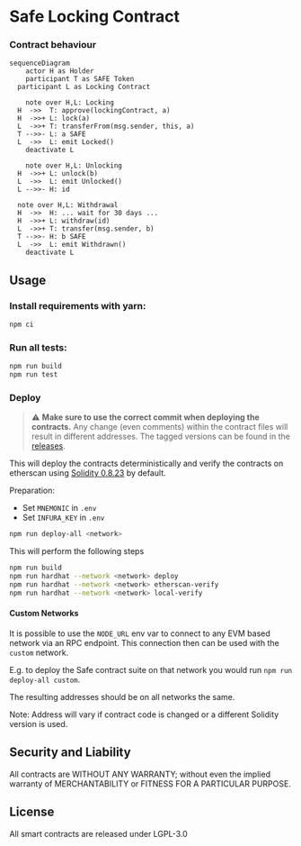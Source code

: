 # Safe Locking Contract

### Contract behaviour

```mermaid
sequenceDiagram
	actor H as Holder
	participant T as SAFE Token
  participant L as Locking Contract

	note over H,L: Locking
  H  ->>  T: approve(lockingContract, a)
  H  ->>+ L: lock(a)
  L  ->>+ T: transferFrom(msg.sender, this, a)
  T -->>- L: a SAFE
  L  ->>  L: emit Locked()
	deactivate L

	note over H,L: Unlocking
  H  ->>+ L: unlock(b)
  L  ->>  L: emit Unlocked()
  L -->>- H: id

  note over H,L: Withdrawal
  H  ->>  H: ... wait for 30 days ...
  H  ->>+ L: withdraw(id)
  L  ->>+ T: transfer(msg.sender, b)
  T -->>- H: b SAFE
  L  ->>  L: emit Withdrawn()
	deactivate L
```

<!--
### Audits
- [](./docs/)
-->

## Usage

### Install requirements with yarn:

```bash
npm ci
```

### Run all tests:

```bash
npm run build
npm run test
```

### Deploy

> :warning: **Make sure to use the correct commit when deploying the contracts.** Any change (even comments) within the contract files will result in different addresses. The tagged versions can be found in the [releases](https://github.com/safe-global/safe-locking/releases).

This will deploy the contracts deterministically and verify the contracts on etherscan using [Solidity 0.8.23](https://github.com/ethereum/solidity/releases/tag/v0.8.23) by default.

Preparation:

- Set `MNEMONIC` in `.env`
- Set `INFURA_KEY` in `.env`

```bash
npm run deploy-all <network>
```

This will perform the following steps

```bash
npm run build
npm run hardhat --network <network> deploy
npm run hardhat --network <network> etherscan-verify
npm run hardhat --network <network> local-verify
```

#### Custom Networks

It is possible to use the `NODE_URL` env var to connect to any EVM based network via an RPC endpoint. This connection then can be used with the `custom` network.

E.g. to deploy the Safe contract suite on that network you would run `npm run deploy-all custom`.

The resulting addresses should be on all networks the same.

Note: Address will vary if contract code is changed or a different Solidity version is used.

## Security and Liability

All contracts are WITHOUT ANY WARRANTY; without even the implied warranty of MERCHANTABILITY or FITNESS FOR A PARTICULAR PURPOSE.

## License

All smart contracts are released under LGPL-3.0
